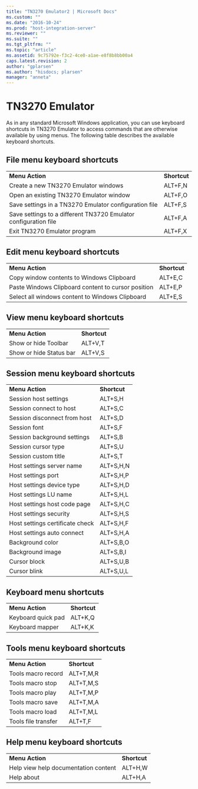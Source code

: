 ```yaml
---
title: "TN3270 Emulator2 | Microsoft Docs"
ms.custom: ""
ms.date: "2016-10-24"
ms.prod: "host-integration-server"
ms.reviewer: ""
ms.suite: ""
ms.tgt_pltfrm: ""
ms.topic: "article"
ms.assetid: 9c75792e-f3c2-4ce0-a1ae-e8f8b8bb00a4
caps.latest.revision: 2
author: "gplarsen"
ms.author: "hisdocs; plarsen"
manager: "anneta"
---
```

# TN3270 Emulator
As in any standard Microsoft Windows application, you can use keyboard shortcuts in TN3270 Emulator to access commands that are otherwise available by using menus. The following table describes the available keyboard shortcuts.  
  
## File menu keyboard shortcuts  
  
|||  
|-|-|  
|**Menu Action**|**Shortcut**|  
|Create a new TN3270 Emulator windows|ALT+F,N|  
|Open an existing TN3270 Emulator window|ALT+F,O|  
|Save settings in a TN3270 Emulator configuration file|ALT+F,S|  
|Save settings to a different TN3720 Emulator configuration file|ALT+F,A|  
|Exit TN3270 Emulator program|ALT+F,X|  
  
## Edit menu keyboard shortcuts  
  
|||  
|-|-|  
|**Menu Action**|**Shortcut**|  
|Copy window contents to Windows Clipboard|ALT+E,C|  
|Paste Windows Clipboard content to cursor position|ALT+E,P|  
|Select all windows content to Windows Clipboard|ALT+E,S|  
  
## View menu keyboard shortcuts  
  
|||  
|-|-|  
|**Menu Action**|**Shortcut**|  
|Show or hide Toolbar|ALT+V,T|  
|Show or hide Status bar|ALT+V,S|  
  
## Session menu keyboard shortcuts  
  
|||  
|-|-|  
|**Menu Action**|**Shortcut**|  
|Session host settings|ALT+S,H|  
|Session connect to host|ALT+S,C|  
|Session disconnect from host|ALT+S,D|  
|Session font|ALT+S,F|  
|Session background settings|ALT+S,B|  
|Session cursor type|ALT+S,U|  
|Session custom title|ALT+S,T|  
|Host settings server name|ALT+S,H,N|  
|Host settings port|ALT+S,H,P|  
|Host settings device type|ALT+S,H,D|  
|Host settings LU name|ALT+S,H,L|  
|Host settings host code page|ALT+S,H,C|  
|Host settings security|ALT+S,H,S|  
|Host settings certificate check|ALT+S,H,F|  
|Host settings auto connect|ALT+S,H,A|  
|Background color|ALT+S,B,O|  
|Background image|ALT+S,B,I|  
|Cursor block|ALT+S,U,B|  
|Cursor blink|ALT+S,U,L|  
  
## Keyboard menu shortcuts  
  
|||  
|-|-|  
|**Menu Action**|**Shortcut**|  
|Keyboard quick pad|ALT+K,Q|  
|Keyboard mapper|ALT+K,K|  
  
## Tools menu keyboard shortcuts  
  
|||  
|-|-|  
|**Menu Action**|**Shortcut**|  
|Tools macro record|ALT+T,M,R|  
|Tools macro stop|ALT+T,M,S|  
|Tools macro play|ALT+T,M,P|  
|Tools macro save|ALT+T,M,A|  
|Tools macro load|ALT+T,M,L|  
|Tools file transfer|ALT+T,F|  
  
## Help menu keyboard shortcuts  
  
|||  
|-|-|  
|**Menu Action**|**Shortcut**|  
|Help view help documentation content|ALT+H,W|  
|Help about|ALT+H,A|